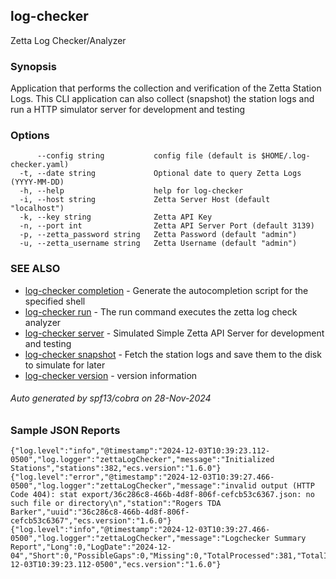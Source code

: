 ## log-checker

Zetta Log Checker/Analyzer

### Synopsis

Application that performs the collection and verification of the Zetta Station Logs.
This CLI application can also collect (snapshot) the station logs and run a HTTP simulator server for development and testing

### Options

```
      --config string           config file (default is $HOME/.log-checker.yaml)
  -t, --date string             Optional date to query Zetta Logs (YYYY-MM-DD)
  -h, --help                    help for log-checker
  -i, --host string             Zetta Server Host (default "localhost")
  -k, --key string              Zetta API Key
  -n, --port int                Zetta API Server Port (default 3139)
  -p, --zetta_password string   Zetta Password (default "admin")
  -u, --zetta_username string   Zetta Username (default "admin")
```

### SEE ALSO

-   [log-checker completion](docs/log-checker_completion.md) - Generate the autocompletion script for the specified shell
-   [log-checker run](docs/log-checker_run.md) - The run command executes the zetta log check analyzer
-   [log-checker server](docs/log-checker_server.md) - Simulated Simple Zetta API Server for development and testing
-   [log-checker snapshot](docs/log-checker_snapshot.md) - Fetch the station logs and save them to the disk to simulate for later
-   [log-checker version](docs/log-checker_version.md) - version information

###### Auto generated by spf13/cobra on 28-Nov-2024

### Sample JSON Reports

```
{"log.level":"info","@timestamp":"2024-12-03T10:39:23.112-0500","log.logger":"zettaLogChecker","message":"Initialized Stations","stations":382,"ecs.version":"1.6.0"}
{"log.level":"error","@timestamp":"2024-12-03T10:39:27.466-0500","log.logger":"zettaLogChecker","message":"invalid output (HTTP Code 404): stat export/36c286c8-466b-4d8f-806f-cefcb53c6367.json: no such file or directory\n","station":"Rogers TDA Barker","uuid":"36c286c8-466b-4d8f-806f-cefcb53c6367","ecs.version":"1.6.0"}
{"log.level":"info","@timestamp":"2024-12-03T10:39:27.466-0500","log.logger":"zettaLogChecker","message":"Logchecker Summary Report","Long":0,"LogDate":"2024-12-04","Short":0,"PossibleGaps":0,"Missing":0,"TotalProcessed":381,"TotalIncomplete":1,"type":"summary","ProcessedDate":"2024-12-03T10:39:23.112-0500","ecs.version":"1.6.0"}
```
